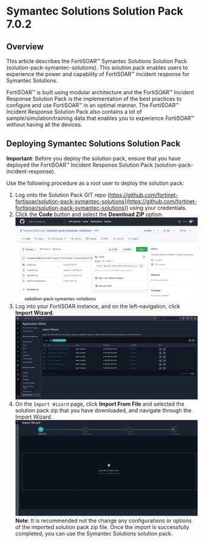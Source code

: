 # Symantec Solutions Solution Pack 7.0.2

## Overview

This article describes the FortiSOAR™ Symantec Solutions Solution Pack (solution-pack-symantec-solutions). This solution pack enables users to experience the power and capability of FortiSOAR™ incident response for Symantec Solutions. 

FortiSOAR™ is built using modular architecture and the FortiSOAR™ Incident Response Solution Pack is the implementation of the best practices to configure and use FortiSOAR™ in an optimal manner. The FortiSOAR™ Incident Response Solution Pack also contains a lot of sample/simulation/training data that enables you to experience FortiSOAR™ without having all the devices.

## Deploying Symantec Solutions Solution Pack

**Important**: Before you deploy the solution pack, ensure that you have deployed the FortiSOAR™ Incident Response Solution Pack (solution-pack-incident-response).

Use the following procedure as a *root* user to deploy the solution pack:

1. Log onto the Solution Pack GIT repo (https://github.com/fortinet-fortisoar/solution-pack-symantec-solutions](https://github.com/fortinet-fortisoar/solution-pack-symantec-solutions)) using your credentials.
2. Click the **Code** button and select the **Download ZIP** option.
   ![Fortinet-FortiSOAR GIT branch > Code >Download the solution pack zip](media/SymantecSolutionPackZip.png)
3. Log into your FortiSOAR instance, and on the left-navigation, click **Import Wizard**.
   ![Import Wizard](media/importWizard.png)
4. On the `Import Wizard` page, click **Import From File** and selected the solution pack zip that you have downloaded, and navigate through the Import Wizard.
   ![Importing the IR Solution Pack zip file](media/importIRCP.png)
   **Note**: It is recommended not the change any configurations or options of the imported solution pack zip file.
   Once the import is successfully completed, you can use the Symantec Solutions solution pack.
